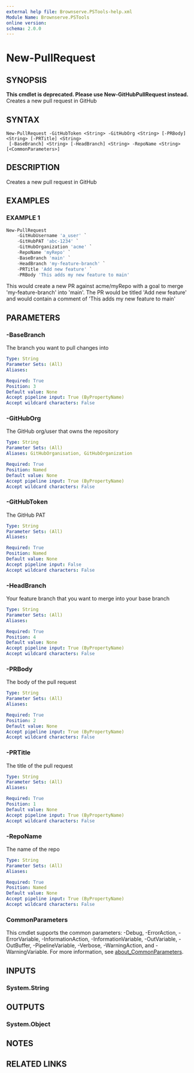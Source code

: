 ```yaml
---
external help file: Brownserve.PSTools-help.xml
Module Name: Brownserve.PSTools
online version:
schema: 2.0.0
---
```


# New-PullRequest

## SYNOPSIS

**This cmdlet is deprecated. Please use New-GitHubPullRequest instead.**
Creates a new pull request in GitHub

## SYNTAX

```text
New-PullRequest -GitHubToken <String> -GitHubOrg <String> [-PRBody] <String> [-PRTitle] <String>
 [-BaseBranch] <String> [-HeadBranch] <String> -RepoName <String> [<CommonParameters>]
```

## DESCRIPTION

Creates a new pull request in GitHub

## EXAMPLES

### EXAMPLE 1

```powershell
New-PullRequest
    -GitHubUsername 'a_user' `
    -GitHubPAT 'abc-1234' `
    -GitHubOrganization 'acme' `
    -RepoName 'myRepo' `
    -BaseBranch 'main' `
    -HeadBranch 'my-feature-branch' `
    -PRTitle 'Add new feature' `
    -PRBody 'This adds my new feature to main'
```

This would create a new PR against acme/myRepo with a goal to merge 'my-feature-branch' into 'main'.
The PR would be titled 'Add new feature' and would contain a comment of 'This adds my new feature to main'

## PARAMETERS

### -BaseBranch

The branch you want to pull changes into

```yaml
Type: String
Parameter Sets: (All)
Aliases:

Required: True
Position: 3
Default value: None
Accept pipeline input: True (ByPropertyName)
Accept wildcard characters: False
```

### -GitHubOrg

The GitHub org/user that owns the repository

```yaml
Type: String
Parameter Sets: (All)
Aliases: GitHubOrganisation, GitHubOrganization

Required: True
Position: Named
Default value: None
Accept pipeline input: True (ByPropertyName)
Accept wildcard characters: False
```

### -GitHubToken

The GitHub PAT

```yaml
Type: String
Parameter Sets: (All)
Aliases:

Required: True
Position: Named
Default value: None
Accept pipeline input: False
Accept wildcard characters: False
```

### -HeadBranch

Your feature branch that you want to merge into your base branch

```yaml
Type: String
Parameter Sets: (All)
Aliases:

Required: True
Position: 4
Default value: None
Accept pipeline input: True (ByPropertyName)
Accept wildcard characters: False
```

### -PRBody

The body of the pull request

```yaml
Type: String
Parameter Sets: (All)
Aliases:

Required: True
Position: 2
Default value: None
Accept pipeline input: True (ByPropertyName)
Accept wildcard characters: False
```

### -PRTitle

The title of the pull request

```yaml
Type: String
Parameter Sets: (All)
Aliases:

Required: True
Position: 1
Default value: None
Accept pipeline input: True (ByPropertyName)
Accept wildcard characters: False
```

### -RepoName

The name of the repo

```yaml
Type: String
Parameter Sets: (All)
Aliases:

Required: True
Position: Named
Default value: None
Accept pipeline input: True (ByPropertyName)
Accept wildcard characters: False
```

### CommonParameters

This cmdlet supports the common parameters: -Debug, -ErrorAction, -ErrorVariable, -InformationAction, -InformationVariable, -OutVariable, -OutBuffer, -PipelineVariable, -Verbose, -WarningAction, and -WarningVariable. For more information, see [about_CommonParameters](http://go.microsoft.com/fwlink/?LinkID=113216).

## INPUTS

### System.String

## OUTPUTS

### System.Object

## NOTES

## RELATED LINKS
